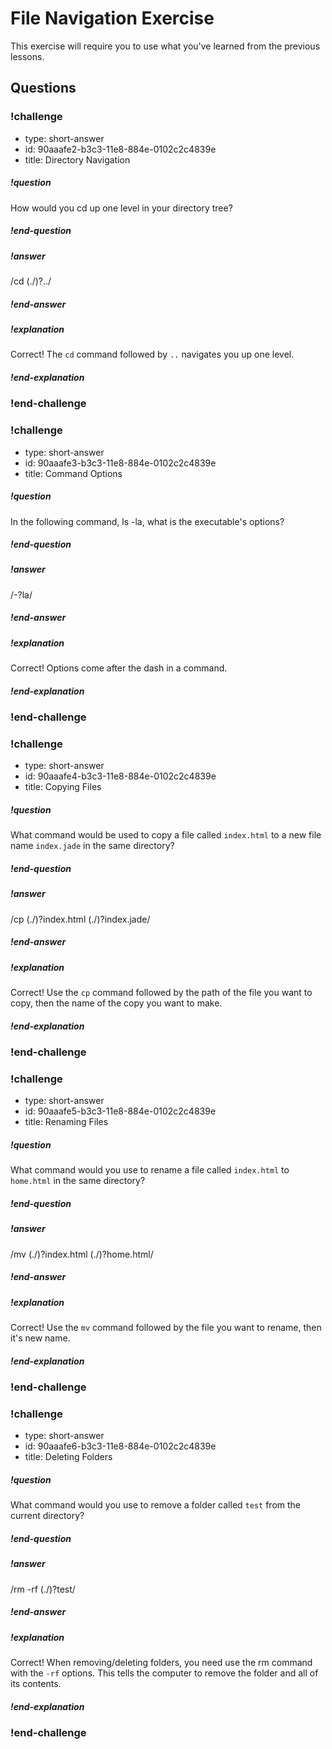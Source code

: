 # File Navigation Exercise

This exercise will require you to use what you've learned from the previous lessons.
## Questions

<!-- Question -->

### !challenge

* type: short-answer
* id: 90aaafe2-b3c3-11e8-884e-0102c2c4839e
* title: Directory Navigation

##### !question

How would you cd up one level in your directory tree?

##### !end-question

##### !answer

/cd (\.\/)?\.\./

##### !end-answer

##### !explanation

Correct! The `cd` command followed by `..` navigates you up one level.

##### !end-explanation

### !end-challenge

<!-- Question -->

### !challenge

* type: short-answer
* id: 90aaafe3-b3c3-11e8-884e-0102c2c4839e
* title: Command Options

##### !question

In the following command, ls -la, what is the executable's options?

##### !end-question

##### !answer

/\-?la/

##### !end-answer

##### !explanation

Correct! Options come after the dash in a command.

##### !end-explanation

### !end-challenge

<!-- Question -->

### !challenge

* type: short-answer
* id: 90aaafe4-b3c3-11e8-884e-0102c2c4839e
* title: Copying Files

##### !question

What command would be used to copy a file called `index.html` to a new file name `index.jade` in the same directory?

##### !end-question

##### !answer

/cp (\.\/)?index\.html (\.\/)?index\.jade/

##### !end-answer

##### !explanation

Correct! Use the `cp` command followed by the path of the file you want to copy, then the name of the copy you want to make.

##### !end-explanation

### !end-challenge

<!-- Question -->

### !challenge

* type: short-answer
* id: 90aaafe5-b3c3-11e8-884e-0102c2c4839e
* title: Renaming Files

##### !question

What command would you use to rename a file called `index.html` to `home.html` in the same directory?

##### !end-question

##### !answer

/mv (\.\/)?index\.html (\.\/)?home\.html/

##### !end-answer

##### !explanation

Correct! Use the `mv` command followed by the file you want to rename, then it's new name.

##### !end-explanation

### !end-challenge

<!-- Question -->

### !challenge

* type: short-answer
* id: 90aaafe6-b3c3-11e8-884e-0102c2c4839e
* title: Deleting Folders

##### !question

What command would you use to remove a folder called `test` from the current directory?

##### !end-question

##### !answer

/rm \-rf (\.\/)?test/

##### !end-answer

##### !explanation

Correct! When removing/deleting folders, you need use the rm command with the `-rf` options. This tells the computer to remove the folder and all of its contents.

##### !end-explanation

### !end-challenge
